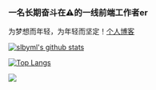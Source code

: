 ### 一名长期奋斗在⚠️的一线前端工作者er

为梦想而年轻，为年轻而坚定！[个人博客](https://slbyml.github.io/)

[![slbyml's github stats](https://github-readme-stats.vercel.app/api?username=slbyml&hide=contribs,prs&count_private=true&show_icons=true)](https://github.com/anuraghazra/github-readme-stats)

[![Top Langs](https://github-readme-stats.vercel.app/api/top-langs/?username=slbyml&hide=less&hide=html&layout=compact&locale=cn)](https://slbyml.github.io/list/)


![](https://komarev.com/ghpvc/?username=slbyml&color=ff69b4&label=PV+Since+2021-01-01)
